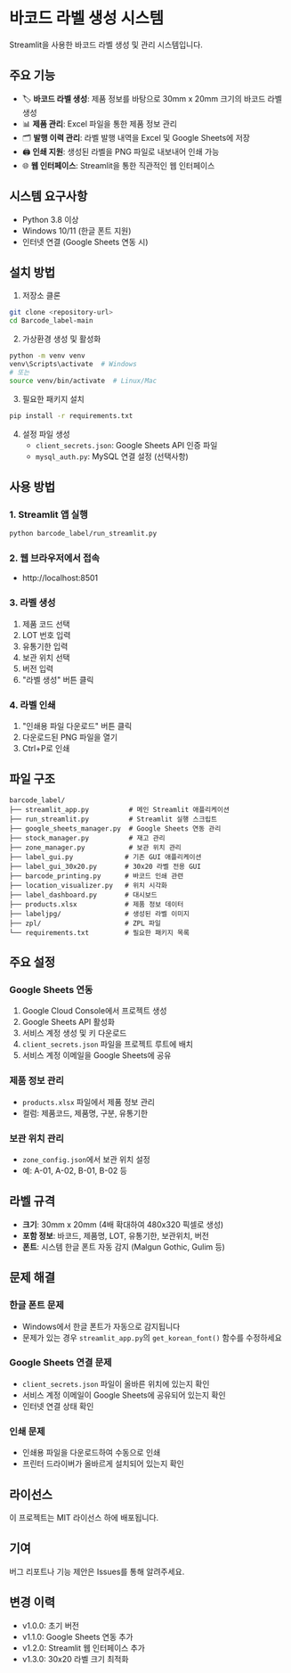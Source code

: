 # 바코드 라벨 생성 시스템

Streamlit을 사용한 바코드 라벨 생성 및 관리 시스템입니다.

## 주요 기능

- 🏷️ **바코드 라벨 생성**: 제품 정보를 바탕으로 30mm x 20mm 크기의 바코드 라벨 생성
- 📊 **제품 관리**: Excel 파일을 통한 제품 정보 관리
- 🗂️ **발행 이력 관리**: 라벨 발행 내역을 Excel 및 Google Sheets에 저장
- 🖨️ **인쇄 지원**: 생성된 라벨을 PNG 파일로 내보내어 인쇄 가능
- 🌐 **웹 인터페이스**: Streamlit을 통한 직관적인 웹 인터페이스

## 시스템 요구사항

- Python 3.8 이상
- Windows 10/11 (한글 폰트 지원)
- 인터넷 연결 (Google Sheets 연동 시)

## 설치 방법

1. 저장소 클론
```bash
git clone <repository-url>
cd Barcode_label-main
```

2. 가상환경 생성 및 활성화
```bash
python -m venv venv
venv\Scripts\activate  # Windows
# 또는
source venv/bin/activate  # Linux/Mac
```

3. 필요한 패키지 설치
```bash
pip install -r requirements.txt
```

4. 설정 파일 생성
   - `client_secrets.json`: Google Sheets API 인증 파일
   - `mysql_auth.py`: MySQL 연결 설정 (선택사항)

## 사용 방법

### 1. Streamlit 앱 실행
```bash
python barcode_label/run_streamlit.py
```

### 2. 웹 브라우저에서 접속
- http://localhost:8501

### 3. 라벨 생성
1. 제품 코드 선택
2. LOT 번호 입력
3. 유통기한 입력
4. 보관 위치 선택
5. 버전 입력
6. "라벨 생성" 버튼 클릭

### 4. 라벨 인쇄
1. "인쇄용 파일 다운로드" 버튼 클릭
2. 다운로드된 PNG 파일을 열기
3. Ctrl+P로 인쇄

## 파일 구조

```
barcode_label/
├── streamlit_app.py          # 메인 Streamlit 애플리케이션
├── run_streamlit.py          # Streamlit 실행 스크립트
├── google_sheets_manager.py  # Google Sheets 연동 관리
├── stock_manager.py          # 재고 관리
├── zone_manager.py           # 보관 위치 관리
├── label_gui.py             # 기존 GUI 애플리케이션
├── label_gui_30x20.py       # 30x20 라벨 전용 GUI
├── barcode_printing.py      # 바코드 인쇄 관련
├── location_visualizer.py   # 위치 시각화
├── label_dashboard.py       # 대시보드
├── products.xlsx            # 제품 정보 데이터
├── labeljpg/                # 생성된 라벨 이미지
├── zpl/                     # ZPL 파일
└── requirements.txt         # 필요한 패키지 목록
```

## 주요 설정

### Google Sheets 연동
1. Google Cloud Console에서 프로젝트 생성
2. Google Sheets API 활성화
3. 서비스 계정 생성 및 키 다운로드
4. `client_secrets.json` 파일을 프로젝트 루트에 배치
5. 서비스 계정 이메일을 Google Sheets에 공유

### 제품 정보 관리
- `products.xlsx` 파일에서 제품 정보 관리
- 컬럼: 제품코드, 제품명, 구분, 유통기한

### 보관 위치 관리
- `zone_config.json`에서 보관 위치 설정
- 예: A-01, A-02, B-01, B-02 등

## 라벨 규격

- **크기**: 30mm x 20mm (4배 확대하여 480x320 픽셀로 생성)
- **포함 정보**: 바코드, 제품명, LOT, 유통기한, 보관위치, 버전
- **폰트**: 시스템 한글 폰트 자동 감지 (Malgun Gothic, Gulim 등)

## 문제 해결

### 한글 폰트 문제
- Windows에서 한글 폰트가 자동으로 감지됩니다
- 문제가 있는 경우 `streamlit_app.py`의 `get_korean_font()` 함수를 수정하세요

### Google Sheets 연결 문제
- `client_secrets.json` 파일이 올바른 위치에 있는지 확인
- 서비스 계정 이메일이 Google Sheets에 공유되어 있는지 확인
- 인터넷 연결 상태 확인

### 인쇄 문제
- 인쇄용 파일을 다운로드하여 수동으로 인쇄
- 프린터 드라이버가 올바르게 설치되어 있는지 확인

## 라이선스

이 프로젝트는 MIT 라이선스 하에 배포됩니다.

## 기여

버그 리포트나 기능 제안은 Issues를 통해 알려주세요.

## 변경 이력

- v1.0.0: 초기 버전
- v1.1.0: Google Sheets 연동 추가
- v1.2.0: Streamlit 웹 인터페이스 추가
- v1.3.0: 30x20 라벨 크기 최적화